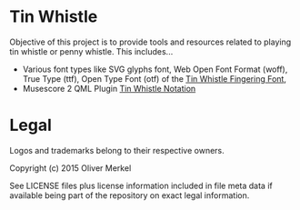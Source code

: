# Tin Whistle

Objective of this project is to provide tools and resources related to playing tin whistle or penny whistle. This includes...

* Various font types like SVG glyphs font, Web Open Font Format (woff), True Type (ttf), Open Type Font (otf) of the [Tin Whistle Fingering Font](res/font),
* Musescore 2 QML Plugin [Tin Whistle Notation](src/musescore2/plugins)

# Legal

Logos and trademarks belong to their respective owners.

Copyright (c) 2015 Oliver Merkel

See LICENSE files plus license information included in file meta data if available being part of the repository on exact legal information.
